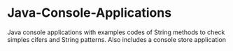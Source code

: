 # Java-Console-Applications
Java console applications with examples codes of String methods to check simples cifers and String patterns. Also includes a console store application 
